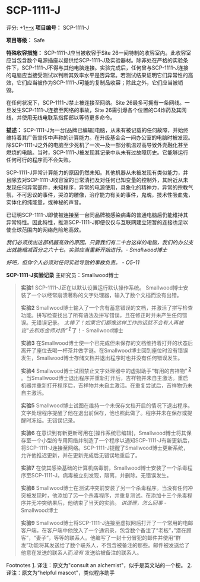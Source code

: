 # SCP-1111-J
                        


评分: +1<a shape='rect' title='&#25105;&#21916;&#27426;' href='javascript:;' onclick='WIKIDOT.modules.PageRateWidgetModule.listeners.rate(event, 1)'>+</a><a shape='rect' title='&#25105;&#19981;&#21916;&#27426;' href='javascript:;' onclick='WIKIDOT.modules.PageRateWidgetModule.listeners.rate(event, -1)'>&#8211;</a><a shape='rect' title='&#21462;&#28040;&#25105;&#30340;&#25237;&#31080;' href='javascript:;' onclick='WIKIDOT.modules.PageRateWidgetModule.listeners.cancelVote(event)'>x</a>
**项目编号：**  SCP-1111-J

**项目等级：**  Safe

**特殊收容措施：**  SCP-1111-J应当被收容于Site 26一间特制的收容室内。此收容室应当包含数个电源插座以提供给SCP-1111-J及实验器材。除非处在严格的实验条件下，SCP-1111-J不得与其他电脑连接。实验完成后，任何曾与SCP-1111-J连接的电脑应当接受测试以判断其效率水平是否异常。若测试结果证明它们异常性的高效，它们应当被作为SCP-1111-J可能的复制品收容；除此之外，它们应当被销毁。

在任何状况下，SCP-1111-J禁止被连接至网络。Site 26最多可拥有一条网线。一旦发生SCP-1111-J连接至网络的事故，Site 26需引爆各个位置的C4炸药及其网线，并使用无线电联系指挥部以等待更多命令。

**描述：** SCP-1111-J为一台[品牌已编辑]电脑，从未有被记载的任何故障，并始终维持着其广告宣传中声称的计算能力。在升级基金会一间办公室的电脑时被发现。除SCP-1111-J之外的电脑至少死机了一次—及一部分机温过高导致外壳融化甚至燃烧的电脑。当时，SCP-1111-J被发现其记录中从未有过故障历史。它能够运行任何可行的程序而不会失败。

SCP-1111-J异常计算能力的原因仍然未知。其他机器从未被发现有类似能力，并且除去对SCP-1111-J收容室的日常清扫及对任何已知变量的控制外，其附近从未发现任何异常部件，未知程序，异常的电源使用，具象化的精神力，异常的宗教气氛，不可思议的事件，哭泣的雕像，治疗能力有关的事件，鬼魂，技术性吸血鬼，实体化的纯能量，或神秘的声音。

已证明SCP-1111-J即使被连接至一台同品牌被感染病毒的普通电脑后仍能维持其异常特性。因此特性，推测SCP-1111-J即便仅仅与互联网建立短暂的连接也足以使全球范围内的网络危险地高效。

*我们必须找出这部机器高效的原因。只要我们有二十台这样的电脑，我们的办公支出就能缩减百分之六十七。实验应当重新开始进行。- Smallwood博士* 

*好吧，但你个人必须对任何实验导致的事故负责。 - O5-11* 

**SCP-1111-J实验记录** 
主研究员：Smallwood博士


> **实验1** 
SCP-1111-J正在以默认设置运行默认操作系统。
Smallwood博士安装了一个以经常崩溃著称的文字处理器，输入了数个文档而没有出错。
> 
> **实验2** 
Smallwood博士输入了一个含有蓄意错误的文档，并激活了拼写检查功能。拼写检查找出了所有语法及拼写错误，且在修正时并未产生任何错误。无错误记录。
*太棒了！如果它们都像这样工作的话就不会有人再被说“去和炼金师对质”<sup class='footnoteref'>
 <a shape='rect' class='footnoteref' id='footnoteref-1' href='javascript:;' onclick='WIKIDOT.page.utils.scrollToReference(&apos;footnote-1&apos;)'>1</a>
</sup>* 了！- Smallwood博士
> 
> **实验3** 
在Smallwood博士使一个已完成但未保存的文档维持着打开的状态后离开了座位去喝一杯茶并做字谜。在Smallwood博士回到座位时没有错误发生，Smallwood博士存储文档并退出程序时也并没有任何错误发生。
> 
> **实验4** 
Smallwood博士试图禁止文字处理器中的虚拟助手“有用的吉祥物”<sup class='footnoteref'>
 <a shape='rect' class='footnoteref' id='footnoteref-2' href='javascript:;' onclick='WIKIDOT.page.utils.scrollToReference(&apos;footnote-2&apos;)'>2</a>
</sup>。当Smallwood博士退出程序并重新打开后，吉祥物并未自主激活。重启机器并重新打开程序后，吉祥物并未自主激活。在重复尝试后，吉祥物仍未自主激活。
> 
> **实验5** 
Smallwood博士试图在维持一个未保存文档开启的情况下退出程序。文字处理程序提醒了他在退出前保存，他也照此做了。程序并未在保存或提醒时冻结。无错误记录。
> 
> **实验6** 
在意识到有新更新可用在[操作系统已编辑]，Smallwood博士将其保存至一个小型的专用网络并制造了一个程序以通知SCP-1111-J有新更新后，将SCP-1111-J连接至网络。SCP-1111-J提醒了Smallwood博士更新系统，允许他推迟更新，并在更新完成后无错误地重启了。
> 
> **实验7** 
在使其感染基础的计算机病毒前，Smallwood博士安装了一个杀毒程序至SCP-1111-J。病毒被立刻发现，隔离，并删除。无错误发生。
> 
> **实验8** 
Smallwood博士在测试冲突前安装了另一个杀毒程序。当没有任何冲突被发现时，他添加了另一个杀毒程序，并重复测试。在添加十三个杀毒程序并无冲突结果后，他结束了当天的实验。
*讲道理，怎么回事*  - Smallwood博士
> 
> **实验9** 
Smallwood博士将SCP-1111-J连接至虚拟网后打开了一个常用的电邮客户端，在客户端中他放入了一个通讯录，包含数个备注了“老板”，”潜在顾客”，“妻子”，等等的联系人。他编写了一封十分冒犯的邮件并使用“群发”功能将其发送给了数个联系人，不包含被备注的那些。邮件被发送给了他意在发送的联系人而*没有* 发送给被备注的联系人。
> 



Footnotes
<a shape='rect' href='javascript:;' onclick='WIKIDOT.page.utils.scrollToReference(&apos;footnoteref-1&apos;)'>1</a>. 译注：原文为"consult an alchemist"，似乎是英文站的一个梗。
<a shape='rect' href='javascript:;' onclick='WIKIDOT.page.utils.scrollToReference(&apos;footnoteref-2&apos;)'>2</a>. 译注：原文为“helpful mascot"，类似程序助手


                    